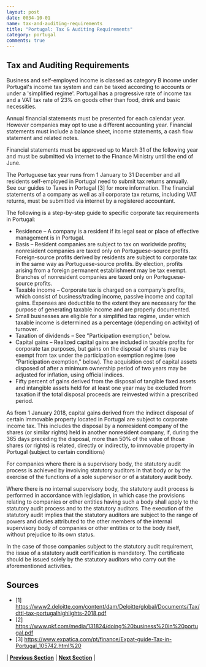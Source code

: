 ```yaml
---
layout: post
date: 0034-10-01
name: tax-and-auditing-requirements
title: "Portugal: Tax & Auditing Requirements"
category: portugal
comments: true
---
```


## Tax and Auditing Requirements

Business and self-employed income is classed as category B income under Portugal's income tax system and can be taxed according to accounts or under a 'simplified regime'. Portugal has a progressive rate of income tax and a VAT tax rate of 23% on goods other than food, drink and basic necessities.

Annual financial statements must be presented for each calendar year. However companies may opt to use a different accounting year. Financial statements must include a balance sheet, income statements, a cash flow statement and related notes.
										
Financial statements must be approved up to March 31 of the following year and must be submitted via internet to the Finance Ministry until the end of June.

The Portuguese tax year runs from 1 January to 31 December and all residents self-employed in Portugal need to submit tax returns annually. See our guides to Taxes in Portugal [3] for more information. The financial statements of a company as well as all corporate tax returns, including VAT returns, must be submitted via internet by a registered accountant.

The following is a step-by-step guide to specific corporate tax requirements in Portugal:
- Residence – A company is a resident if its legal seat or place of effective management is in Portugal.
- Basis – Resident companies are subject to tax on worldwide profits; nonresident companies are taxed only on Portuguese-source profits. Foreign-source profits derived by residents are subject to corporate tax in the same way as Portuguese-source profits. By election, profits arising from a foreign permanent establishment may be tax exempt. Branches of nonresident companies are taxed only on Portuguese-source profits.
- Taxable income – Corporate tax is charged on a company's profits, which consist of business/trading income, passive income and capital gains. Expenses are deductible to the extent they are necessary for the purpose of generating taxable income and are properly documented.
- Small businesses are eligible for a simplified tax regime, under which taxable income is determined as a percentage (depending on activity) of turnover.
- Taxation of dividends – See "Participation exemption," below.
- Capital gains – Realized capital gains are included in taxable profits for corporate tax purposes, but gains on the disposal of shares may be exempt from tax under the participation exemption regime (see "Participation exemption," below). The acquisition cost of capital assets disposed of after a minimum ownership period of two years may be adjusted for inflation, using official indices.
- Fifty percent of gains derived from the disposal of tangible fixed assets and intangible assets held for at least one year may be excluded from taxation if the total disposal proceeds are reinvested within a prescribed period.
					
As from 1 January 2018, capital gains derived from the indirect disposal of certain immovable property located in Portugal are subject to corporate income tax. This includes the disposal by a nonresident company of the shares (or similar rights) held in another nonresident company, if, during the 365 days preceding the disposal, more than 50% of the value of those shares (or rights) is related, directly or indirectly, to immovable property in Portugal (subject to certain conditions)

For companies where there is a supervisory body, the statutory audit process is achieved by involving statutory auditors in that body or by the exercise of the functions of a sole supervisor or of a statutory audit body.

Where there is no internal supervisory body, the statutory audit process is performed in accordance with legislation, in which case the provisions relating to companies or other entities having such a body shall apply to the statutory audit process and to the statutory auditors. The execution of the statutory audit implies that the statutory auditors are subject to the range of powers and duties attributed to the other members of the internal supervisory body of companies or other entities or to the body itself, without prejudice to its own status.

In the case of those companies subject to the statutory audit requirement, the issue of a statutory audit certification is mandatory. The certificate should be issued solely by the statutory auditors who carry out the aforementioned activities.

## Sources 

- [1] https://www2.deloitte.com/content/dam/Deloitte/global/Documents/Tax/dttl-tax-portugalhighlights-2018.pdf 		 	 	
- [2] https://www.pkf.com/media/131824/doing%20business%20in%20portugal.pdf 
- [3] https://www.expatica.com/pt/finance/Expat-guide-Tax-in-Portugal_105742.html%20  

| **[Previous Section]( https://neo-project.github.io/global-blockchain-compliance-hub//portugal/portugal-team-member-nationality-requirements.html)** | **[Next Section]( https://neo-project.github.io/global-blockchain-compliance-hub//portugal/portugal-governing-by-law.html)** |
